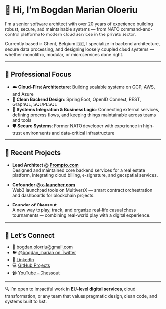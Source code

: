 # 👋 Hi, I’m Bogdan Marian Oloeriu

I'm a senior software architect with over 20 years of experience building robust, secure, and maintainable systems — from NATO command-and-control platforms to modern cloud services in the private sector.

Currently based in Ghent, Belgium 🇧🇪, I specialize in backend architecture, secure data processing, and designing loosely coupled cloud systems — whether monolithic, modular, or microservices done right.

---

## 💼 Professional Focus

- ☁️ **Cloud-First Architecture**: Building scalable systems on GCP, AWS, and Azure
- 🧱 **Clean Backend Design**: Spring Boot, OpenID Connect, REST, GraphQL, SQL/PLSQL
- 🔌 **Systems Integration & Business Logic**: Connecting external services, defining process flows, and keeping things maintainable across teams and tools
- 🛡 **Secure Systems**: Former NATO developer with experience in high-trust environments and data-critical infrastructure

---

## 🚀 Recent Projects

- **Lead Architect @ [Prompto.com](https://www.prompto.com/)**  
  Designed and maintained core backend services for a real estate platform, integrating cloud billing, e-signature, and geospatial services.

- **Cofounder @ [x-launcher.com](https://app.x-launcher.com/projects)**  
  Web3 launchpad tools on MultiversX — smart contract orchestration and dashboards for blockchain projects.

- **Founder of Chessout**  
  A new way to play, track, and organize real-life casual chess tournaments — combining real-world play with a digital experience.

---

## 🔗 Let’s Connect

- 📧 bogdan.oloeriu@gmail.com  
- 🐦 [@bogdan_marian on Twitter](https://twitter.com/bogdan_marian)  
- 💼 [LinkedIn](https://www.linkedin.com/in/bogdan-oloeriu)  
- 💻 [GitHub Projects](https://github.com/bogdan-marian)  
- 📹 [YouTube – Chessout](https://www.youtube.com/@chessout3011)

---

🔍 I’m open to impactful work in **EU-level digital services**, cloud transformation, or any team that values pragmatic design, clean code, and systems built to last.
